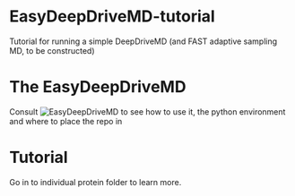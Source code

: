 # EasyDeepDriveMD-tutorial
Tutorial for running a simple DeepDriveMD (and FAST adaptive sampling MD, to be constructed)


# The EasyDeepDriveMD

Consult ![EasyDeepDriveMD](https://github.com/darrenjhsu/EasyDeepDriveMD/tree/main) 
to see how to use it, the python environment and where to place the repo in

# Tutorial

Go in to individual protein folder to learn more.


